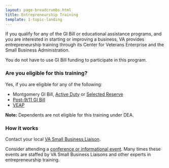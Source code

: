 ```yaml
---
layout: page-breadcrumbs.html
title: Entrepreneurship Training
template: 1-topic-landing
---
```


<div class="va-introtext">

If you qualify for any of the GI Bill or educational assistance programs, and you are interested in starting or improving a business, VA provides entrepreneurship training through its Center for Veterans Enterprise and the Small Business Administration.

You do not have to use GI Bill funding to participate in this program.

</div>

<div class="call-out" markdown="1">

### Are you eligible for this training?

Yes, if you are eligible for any of the following:

- Montgomery GI Bill, [Active Duty](/education/gi-bill/montgomery-active-duty) or [Selected Reserve](/education/gi-bill/montgomery-selected-reserve)
- [Post-9/11 GI Bill](/education/gi-bill/post-9-11)
- [VEAP](/education/other-educational-assistance-programs/veap)

**Note:** Dependents are not eligible for this training under DEA.

</div>

### How it works

Contact your local [VA Small Business Liaison](http://www.va.gov/osdbu/about/contacts.asp).

Consider attending a [conference or informational event](http://www.va.gov/osdbu/library/events.asp). Many times these events are staffed by VA Small Business Liaisons and other experts in entrepreneurship training.
